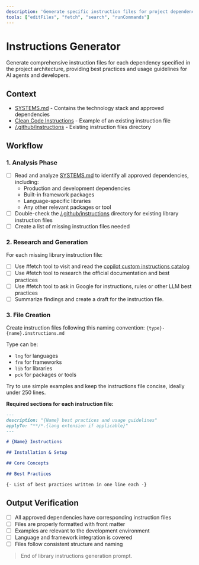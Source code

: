 ```yaml
---
description: 'Generate specific instruction files for project dependencies.'
tools: ["editFiles", "fetch", "search", "runCommands"]
---
```


# Instructions Generator

Generate comprehensive instruction files for each dependency specified in the project architecture, providing best practices and usage guidelines for AI agents and developers.

## Context

- [SYSTEMS.md](/docs/SYSTEMS.md) - Contains the technology stack and approved dependencies
- [Clean Code Instructions](../instructions/clean_code.instructions.md) - Example of an existing instruction file
- [/.github/instructions](../instructions) - Existing instruction files directory


## Workflow

### 1. Analysis Phase

- [ ] Read and analyze [SYSTEMS.md](/docs/SYSTEMS.md) to identify all approved dependencies, including:
  - Production and development dependencies
  - Built-in framework packages
  - Language-specific libraries
  - Any other relevant packages or tool
- [ ] Double-check the [/.github/instructions](../instructions) directory for existing library instruction files
- [ ] Create a list of missing instruction files needed

### 2. Research and Generation

For each missing library instruction file:

- [ ] Use #fetch tool to visit and read the [copilot custom instructions catalog](https://github.com/github/awesome-copilot?tab=readme-ov-file#-custom-instructions)
- [ ] Use #fetch tool to research the official documentation and best practices
- [ ] Use #fetch tool to ask in Google for instructions, rules or other LLM best practices
- [ ] Summarize findings and create a draft for the instruction file.

### 3. File Creation

Create instruction files following this naming convention: `{type}-{name}.instructions.md`

Type can be:
- `lng` for languages
- `frm` for frameworks
- `lib` for libraries
- `pck` for packages or tools

Try to use simple examples and keep the instructions file concise, ideally under 250 lines.

**Required sections for each instruction file:**

```markdown
---
description: "{Name} best practices and usage guidelines"
applyTo: "**/*.{lang extension if applicable}"
---

# {Name} Instructions

## Installation & Setup

## Core Concepts

## Best Practices

{- List of best practices written in one line each -}

```

## Output Verification

- [ ] All approved dependencies have corresponding instruction files
- [ ] Files are properly formatted with front matter
- [ ] Examples are relevant to the development environment
- [ ] Language and framework integration is covered
- [ ] Files follow consistent structure and naming

> End of library instructions generation prompt.
